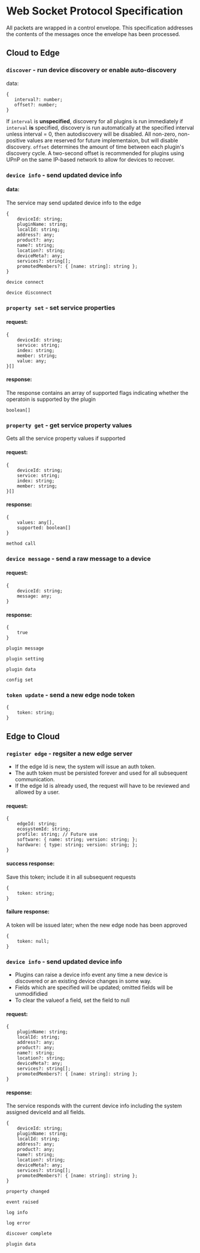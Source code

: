 # Web Socket Protocol Specification

All packets are wrapped in a control envelope. 
This specification addresses the contents of the messages once the envelope has been processed.

## Cloud to Edge

### `discover` - run device discovery or enable auto-discovery
data:
```
{
   interval?: number;
   offset?: number;
}
```
If `interval` is **unspecified**, discovery for all plugins is run immediately
if `interval` **is** specified, discovery is run automatically at the specified interval unless interval = 0, then autodiscovery will be disabled.
All non-zero, non-positive values are reserved for future implementaion, but will disable discovery.
`offset` determines the amount of time between each plugin's discovery cycle.
A two-second offset is recommended for plugins using UPnP on the same IP-based network to allow for devices to recover.  
  
### `device info` - send updated device info
#### data:
The service may send updated device info to the edge
```
{
    deviceId: string;
    pluginName: string;
    localId: string;
    address?: any;
    product?: any;
    name?: string;
    location?: string;
    deviceMeta?: any;
    services?: string[];
    promotedMembers?: { [name: string]: string };
}
```

`device connect`

`device disconnect`

### `property set` - set service properties

#### request:
```
{
    deviceId: string;
    service: string;
    index: string;
    member: string;
    value: any;
}[]
```

#### response:
The response contains an array of supported flags indicating whether the operatoin is supported by the plugin

```
boolean[]
```


### `property get` - get service property values
Gets all the service property values if supported
#### request:
```
{
    deviceId: string;
    service: string;
    index: string;
    member: string;
}[]
```

#### response:
```
{
    values: any[],
    supported: boolean[]
}
```


`method call`

### `device message` - send a raw message to a device

#### request:
```
{
    deviceId: string;
    message: any;
}
```

#### response:
```
{
    true
}
```

`plugin message`

`plugin setting`

`plugin data`

`config set`

### `token update` - send a new edge node token
```
{
    token: string;
}
```

## Edge to Cloud

### `register edge` - regsiter a new edge server

- If the edge Id is new, the system will issue an auth token.
- The auth token must be persisted forever and used for all subsequent communication.
- If the edge Id is already used, the request will have to be reviewed and allowed by a user.

#### request:

```
{
    edgeId: string;
    ecosystemId: string;
    profile: string; // Future use
    software: { name: string; version: string; };
    hardware: { type: string; version: string; };
}
```

#### success response:
Save this token; include it in all subsequent requests

```
{
    token: string;
}
```

#### failure response:
A token will be issued later; when the new edge node has been approved

```
{
    token: null;
}
```

### `device info` - send updated device info

 - Plugins can raise a device info event any time a new device is discovered or an existing device changes in some way.
 - Fields which are specified will be updated; omitted fields will be unmodifidied
 -  To clear the valueof a field, set the field to null

#### request:
```
{
    pluginName: string;
    localId: string;
    address?: any;
    product?: any;
    name?: string;
    location?: string;
    deviceMeta?: any;
    services?: string[];
    promotedMembers?: { [name: string]: string };
}
```
#### response:
The service responds with the current device info including the system assigned deviceId and all fields.
```
{
    deviceId: string;
    pluginName: string;
    localId: string;
    address?: any;
    product?: any;
    name?: string;
    location?: string;
    deviceMeta?: any;
    services?: string[];
    promotedMembers?: { [name: string]: string };
}
```

`property changed`

`event raised`

`log info`

`log error`

`discover complete`

`plugin data`
